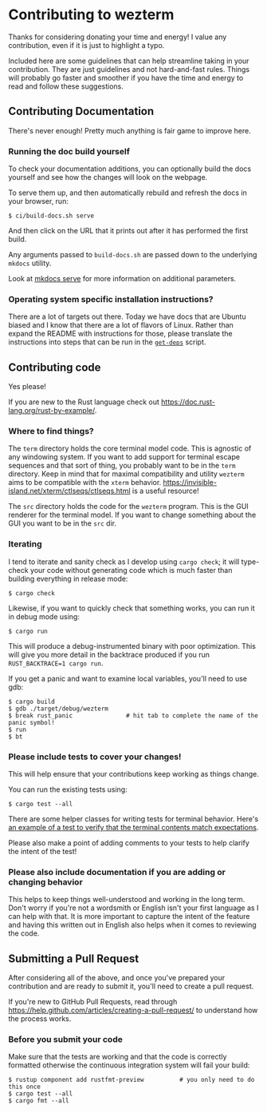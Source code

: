 # Contributing to wezterm

Thanks for considering donating your time and energy!  I value any contribution,
even if it is just to highlight a typo.

Included here are some guidelines that can help streamline taking in your contribution.
They are just guidelines and not hard-and-fast rules. Things will probably go faster
and smoother if you have the time and energy to read and follow these suggestions.

## Contributing Documentation

There's never enough!  Pretty much anything is fair game to improve here.

### Running the doc build yourself

To check your documentation additions, you can optionally build the docs yourself and see how the changes will look on the webpage. 

To serve them up, and then automatically rebuild and refresh the docs in your browser, run:
```console
$ ci/build-docs.sh serve
```
And then click on the URL that it prints out after it has performed the first build.

Any arguments passed to `build-docs.sh` are passed down to the underlying `mkdocs` utility.

Look at [mkdocs serve](https://www.mkdocs.org/user-guide/cli/#mkdocs-serve) for more information on additional parameters.

### Operating system specific installation instructions?

There are a lot of targets out there.  Today we have docs that are Ubuntu biased
and I know that there are a lot of flavors of Linux. Rather than expand the README
with instructions for those, please translate the instructions into steps that
can be run in the [`get-deps`](https://github.com/wezterm/wezterm/blob/master/get-deps)
script.

## Contributing code

Yes please!

If you are new to the Rust language check out <https://doc.rust-lang.org/rust-by-example/>.

### Where to find things?

The `term` directory holds the core terminal model code. This is agnostic
of any windowing system. If you want to add support for terminal escape
sequences and that sort of thing, you probably want to be in the `term` directory.
Keep in mind that for maximal compatibility and utility `wezterm` aims to
be compatible with the `xterm` behavior.
https://invisible-island.net/xterm/ctlseqs/ctlseqs.html is a useful resource!

The `src` directory holds the code for the `wezterm` program. This is
the GUI renderer for the terminal model.  If you want to change something
about the GUI you want to be in the `src` dir.

### Iterating

I tend to iterate and sanity check as I develop using `cargo check`; it
will type-check your code without generating code which is much faster
than building everything in release mode:

```console
$ cargo check
```

Likewise, if you want to quickly check that something works, you can run it
in debug mode using:

```console
$ cargo run
```

This will produce a debug-instrumented binary with poor optimization. This will
give you more detail in the backtrace produced if you run `RUST_BACKTRACE=1 cargo run`.

If you get a panic and want to examine local variables, you'll need to use gdb:

```console
$ cargo build
$ gdb ./target/debug/wezterm
$ break rust_panic               # hit tab to complete the name of the panic symbol!
$ run
$ bt
```

### Please include tests to cover your changes!

This will help ensure that your contributions keep working as things change.

You can run the existing tests using:

```console
$ cargo test --all
```

There are some helper classes for writing tests for terminal behavior.
Here's [an example of a test to verify that the terminal contents
match expectations](https://github.com/wezterm/wezterm/blob/fd532a8c2fb3b56593597cf8be1775da1feda0a3/term/src/test/mod.rs#L314).

Please also make a point of adding comments to your tests to help
clarify the intent of the test!

### Please also include documentation if you are adding or changing behavior

This helps to keep things well-understood and working in the long term.
Don't worry if you're not a wordsmith or English isn't your first language as
I can help with that. It is more important to capture the intent of the
feature and having this written out in English also helps when it comes
to reviewing the code.

## Submitting a Pull Request

After considering all of the above, and once you've prepared your contribution
and are ready to submit it, you'll need to create a pull request.

If you're new to GitHub Pull Requests, read through
https://help.github.com/articles/creating-a-pull-request/ to understand
how the process works.

### Before you submit your code

Make sure that the tests are working and that the code is correctly
formatted otherwise the continuous integration system will fail your build:

```console
$ rustup component add rustfmt-preview          # you only need to do this once
$ cargo test --all
$ cargo fmt --all
```


